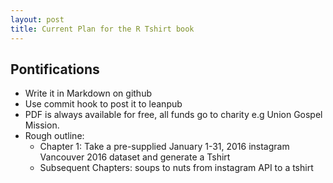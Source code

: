 ```yaml
---
layout: post
title: Current Plan for the R Tshirt book 
---
```

## Pontifications

* Write it in Markdown on github
* Use commit hook to post it to leanpub
* PDF is always available for free, all funds go to charity e.g Union Gospel Mission.
* Rough outline:
    * Chapter 1: Take a pre-supplied January 1-31, 2016 instagram Vancouver 2016 dataset and generate a Tshirt
    * Subsequent Chapters: soups to nuts from instagram API to a tshirt